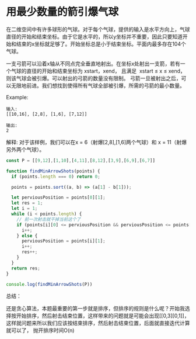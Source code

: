 
# 用最少数量的箭引爆气球

在二维空间中有许多球形的气球。对于每个气球，提供的输入是水平方向上，气球直径的开始和结束坐标。由于它是水平的，所以y坐标并不重要，因此只要知道开始和结束的x坐标就足够了。开始坐标总是小于结束坐标。平面内最多存在104个气球。

一支弓箭可以沿着x轴从不同点完全垂直地射出。在坐标x处射出一支箭，若有一个气球的直径的开始和结束坐标为 xstart，xend， 且满足  xstart ≤ x ≤ xend，则该气球会被引爆。可以射出的弓箭的数量没有限制。 弓箭一旦被射出之后，可以无限地前进。我们想找到使得所有气球全部被引爆，所需的弓箭的最小数量。

Example:
```
输入:
[[10,16], [2,8], [1,6], [7,12]]

输出:
2
```
解释:
对于该样例，我们可以在x = 6（射爆[2,8],[1,6]两个气球）和 x = 11（射爆另外两个气球）。


```js
const P = [[9,12],[1,10],[4,11],[8,12],[3,9],[6,9],[6,7]]

function findMinArrowShots(points) {
  if (points.length === 0) return 0;

  points = points.sort((a, b) => (a[1] - b[1]));

  let perviousPosition = points[0][1];
  let res = 1;
  let i = 1;
  while (i < points.length) {
    // 前一次射击就干掉当前这个了
    if (points[i][0] <= perviousPosition && perviousPosition <= points[i][1]) {
      i++;
    } else {
      perviousPosition = points[i][1];
      i++;
      res++;
    }
  }
  return res;
}

console.log(findMinArrowShots(P))
```

总结：

还是贪心算法，本题最重要的第一步就是排序，但排序的规则是什么呢？开始我选择按开始排序，然后射击结束位置，这样带来的问题就是可能会出现[[0,3][0,1]]，这样就问题来所以我们应该按结束排序，然后射击结束位置，后面就直接迭代计算就可以了， 抛开排序时间O(n)
